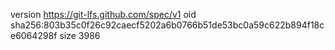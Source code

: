 version https://git-lfs.github.com/spec/v1
oid sha256:803b35c0f26c92caecf5202a6b0766b51de53bc0a59c622b894f18ce6064298f
size 3986
